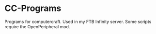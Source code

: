 # CC-Programs
Programs for computercraft. Used in my FTB Infinity server.
Some scripts require the OpenPeripheral mod.
